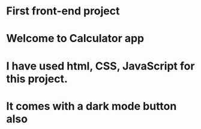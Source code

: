 # First front-end project
# Welcome to Calculator app
# I have used html, CSS, JavaScript for this project.

# It comes with a dark mode button also